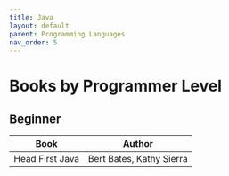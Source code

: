 ```yaml
---
title: Java
layout: default
parent: Programming Languages
nav_order: 5
---
```


# Books by Programmer Level

## Beginner

| Book            | Author                   |
| --------------- | ------------------------ |
| Head First Java | Bert Bates, Kathy Sierra |

